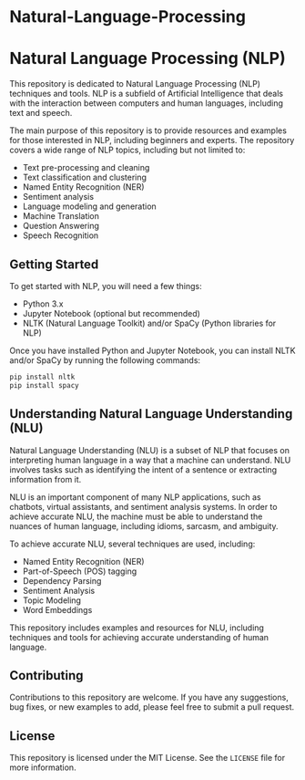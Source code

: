 # Natural-Language-Processing


# Natural Language Processing (NLP)

This repository is dedicated to Natural Language Processing (NLP) techniques and tools. NLP is a subfield of Artificial Intelligence that deals with the interaction between computers and human languages, including text and speech. 

The main purpose of this repository is to provide resources and examples for those interested in NLP, including beginners and experts. The repository covers a wide range of NLP topics, including but not limited to:

- Text pre-processing and cleaning
- Text classification and clustering
- Named Entity Recognition (NER)
- Sentiment analysis
- Language modeling and generation
- Machine Translation
- Question Answering
- Speech Recognition

## Getting Started

To get started with NLP, you will need a few things:

- Python 3.x
- Jupyter Notebook (optional but recommended)
- NLTK (Natural Language Toolkit) and/or SpaCy (Python libraries for NLP)

Once you have installed Python and Jupyter Notebook, you can install NLTK and/or SpaCy by running the following commands:

```bash
pip install nltk
pip install spacy
```

## Understanding Natural Language Understanding (NLU)

Natural Language Understanding (NLU) is a subset of NLP that focuses on interpreting human language in a way that a machine can understand. NLU involves tasks such as identifying the intent of a sentence or extracting information from it. 

NLU is an important component of many NLP applications, such as chatbots, virtual assistants, and sentiment analysis systems. In order to achieve accurate NLU, the machine must be able to understand the nuances of human language, including idioms, sarcasm, and ambiguity.

To achieve accurate NLU, several techniques are used, including:

- Named Entity Recognition (NER)
- Part-of-Speech (POS) tagging
- Dependency Parsing
- Sentiment Analysis
- Topic Modeling
- Word Embeddings

This repository includes examples and resources for NLU, including techniques and tools for achieving accurate understanding of human language.

## Contributing

Contributions to this repository are welcome. If you have any suggestions, bug fixes, or new examples to add, please feel free to submit a pull request.

## License

This repository is licensed under the MIT License. See the `LICENSE` file for more information.
